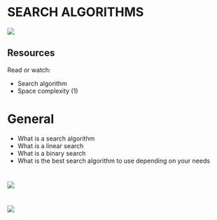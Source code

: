 # SEARCH ALGORITHMS
![](https://media.tenor.com/Qz2VqMX0MisAAAAM/just-blame-on-the-algorithm.gif)

## Resources
Read or watch:

- Search algorithm
- Space complexity (1)

# General
- What is a search algorithm
- What is a linear search
- What is a binary search
- What is the best search algorithm to use depending on your needs
#
![](https://blog.penjee.com/wp-content/uploads/2015/11/binary-search-tree-sorted-array-animation.gif)
#
![](https://blog.penjee.com/wp-content/uploads/2015/12/optimal-binary-search-tree-from-sorted-array.gif)
#
